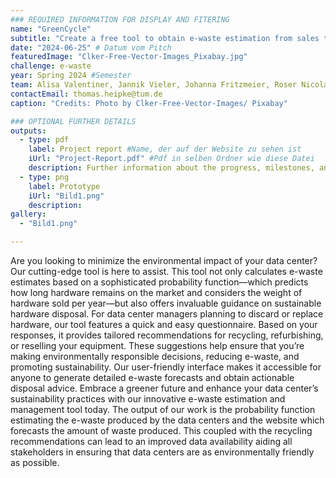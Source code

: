 ```yaml
---
### REQUIRED INFORMATION FOR DISPLAY AND FITERING
name: "GreenCycle"
subtitle: "Create a free tool to obtain e-waste estimation from sales that gives recommendation on data center sustainability."
date: "2024-06-25" # Datum vom Pitch
featuredImage: "Clker-Free-Vector-Images_Pixabay.jpg"
challenge: e-waste
year: Spring 2024 #Semester
team: Alisa Valentiner, Jannik Vieler, Johanna Fritzmeier, Roser Nicolau Cerisuelo, Thomas Heipke, Niklas Evmenenko
contactEmail: thomas.heipke@tum.de
caption: "Credits: Photo by Clker-Free-Vector-Images/ Pixabay"

### OPTIONAL FURTHER DETAILS
outputs:
  - type: pdf
    label: Project report #Name, der auf der Website zu sehen ist
    iUrl: "Project-Report.pdf" #Pdf in selben Ordner wie diese Datei
    description: Further information about the progress, milestones, and roadblocks.
  - type: png
    label: Prototype
    iUrl: "Bild1.png"
    description:
gallery:
  - "Bild1.png"

---
```


Are you looking to minimize the environmental impact of your data center? Our cutting-edge tool is here to assist. This tool not only calculates e-waste estimates based on a sophisticated probability function—which predicts how long hardware remains on the market and considers the weight of hardware sold per year—but also offers invaluable guidance on sustainable hardware disposal.
For data center managers planning to discard or replace hardware, our tool features a quick and easy questionnaire. Based on your responses, it provides tailored recommendations for recycling, refurbishing, or reselling your equipment. These suggestions help ensure that you’re making environmentally responsible decisions, reducing e-waste, and promoting sustainability.
Our user-friendly interface makes it accessible for anyone to generate detailed e-waste forecasts and obtain actionable disposal advice. Embrace a greener future and enhance your data center’s sustainability practices with our innovative e-waste estimation and management tool today.
The output of our work is the probability function estimating the e-waste produced by the data centers and the website which forecasts the amount of waste produced. This coupled with the recycling recommendations can lead to an improved data availability aiding all stakeholders in ensuring that data centers are as environmentally friendly as possible.

